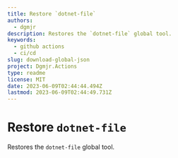 ```yaml
---
title: Restore `dotnet-file`
authors:
  - dgmjr
description: Restores the `dotnet-file` global tool.
keywords:
  - github actions
  - ci/cd
slug: download-global-json
project: Dgmjr.Actions
type: readme
license: MIT
date: 2023-06-09T02:44:44.494Z
lastmod: 2023-06-09T02:44:49.731Z
---
```

# Restore `dotnet-file`

Restores the `dotnet-file` global tool.

